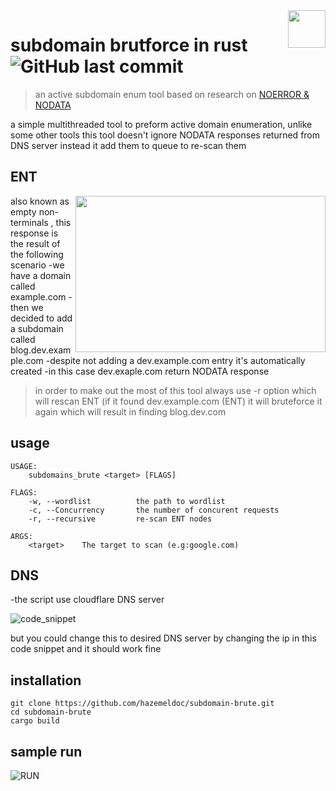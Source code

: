 <a href="https://www.linkedin.com/in/ahmed-hazem-b50124215">
    <img src="https://raw.githubusercontent.com/hazemeldoc/subdomain-brute/master/img/logo.svg" align="right" height="60" />
</a>

# subdomain brutforce in rust ![GitHub last commit](https://img.shields.io/github/last-commit/hazemeldoc/subdomain-brute?style=plastic)

> an active subdomain enum tool based on research on [NOERROR & NODATA](https://www.securesystems.de/blog/enhancing-subdomain-enumeration-ents-and-noerror/)

a simple multithreaded tool to preform active domain enumeration, unlike some other tools this tool doesn't ignore NODATA responses returned from DNS server instead it add them to queue to re-scan them

## ENT
<img src="https://github.com/hazemeldoc/subdomain-brute/raw/master/img/DNS_hierarchy.png" align="right" width="400" height="250"/>
also known as empty non-terminals , this response is the result of the following scenario
-we have a domain called example.com
-then we decided to add a subdomain called blog.dev.example.com
-despite not adding a dev.example.com entry it's automatically created
-in this case dev.exaple.com return NODATA response



>in order to make out the most of this tool always use -r option which will rescan ENT (if it found dev.example.com (ENT) it will bruteforce it again which will result in finding blog.dev.com 

## usage

```
USAGE:
    subdomains_brute <target> [FLAGS]

FLAGS:
    -w, --wordlist          the path to wordlist
    -c, --Concurrency       the number of concurent requests
    -r, --recursive         re-scan ENT nodes

ARGS:
    <target>    The target to scan (e.g:google.com)
```

## DNS 

-the script use cloudflare DNS server

![code_snippet](https://raw.githubusercontent.com/hazemeldoc/subdomain-brute/master/img/code.svg)

but you could change this to desired DNS server by changing the ip in this code snippet and it should work fine

## installation
```
git clone https://github.com/hazemeldoc/subdomain-brute.git
cd subdomain-brute
cargo build
```

## sample run
![RUN](https://github.com/hazemeldoc/subdomain-brute/raw/master/img/github.gif)
